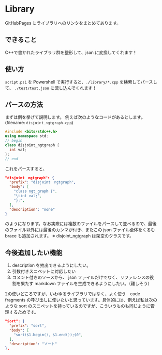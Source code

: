 # Library
GitHubPages にライブラリへのリンクをまとめてあります。

## できること
C++で書かれたライブラリ群を整形して、json に変換してくれます！

## 使い方
`script.ps1` を Powershell で実行すると、`./library/*.cpp` を検索してパースして、 `./test/test.json` に流し込んでくれます！


## パースの方法

まずは例を挙げて説明します。
例えば次のようなコードがあるとします。(filename: `disjoint_ngtgraph.cpp`)


```cpp
#include <bits/stdc++.h>
using namespace std;
// begin
class disjoint_ngtgraph {
  int val;
};
// end
```

これをパースすると、

```json
"disjoint　ngtgraph": {
  "prefix": "disjoint　ngtgraph",
  "body": [
    "class ngt_graph {",
    "\tint val;",
    "};",
  ],
  "description": "none"
}
```
のようになります。なお実際には複数のファイルをパースして並べるので、最後のファイル以外には最後のカンマが付き、またこの json ファイル全体をくるむ brace も追加されます。
※ disjoint_ngtgraph は架空のクラスです。

## 今後追加したい機能
1. description を抽出できるようにしたい。
2. 引数付きスニペットに対応したい
3. コメント付きのソースから、 json ファイルだけでなく、リファレンスの役割を果たす markdown ファイルを生成できるようにしたい。（難しそう）

2の使いどころですが、いわゆるライブラリではなく、よく使う　code fragments の呼び出しに使いたいと思っています。具体的には、例えば私は次のような sort のスニペットを持っているのですが、こういうものも同じように管理するためです。

```json
"Sort": {
  "prefix": "sort",
  "body": [
    "sort($1.begin(), $1.end());$0",
  ],
  "description": "ソート"
},
```
